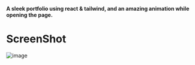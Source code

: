 **A sleek portfolio using react & tailwind, and an amazing animation while opening the page.**

# ScreenShot
![image](https://github.com/user-attachments/assets/eea0f109-f461-422d-877c-19eea58638c1)
